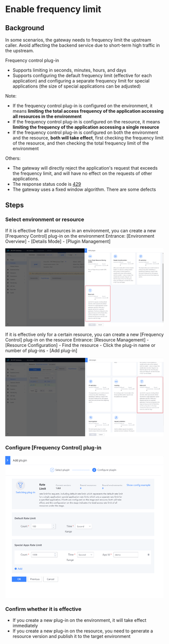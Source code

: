 # Enable frequency limit

## Background

In some scenarios, the gateway needs to frequency limit the upstream caller. Avoid affecting the backend service due to short-term high traffic in the upstream.

Frequency control plug-in
- Supports limiting in seconds, minutes, hours, and days
- Supports configuring the default frequency limit (effective for each application) and configuring a separate frequency limit for special applications (the size of special applications can be adjusted)

Note:
- If the frequency control plug-in is configured on the environment, it means **limiting the total access frequency of the application accessing all resources in the environment**
- If the frequency control plug-in is configured on the resource, it means **limiting the frequency of the application accessing a single resource**
- If the frequency control plug-in is configured on both the environment and the resource, **both will take effect**, first checking the frequency limit of the resource, and then checking the total frequency limit of the environment

Others:
- The gateway will directly reject the application's request that exceeds the frequency limit, and will have no effect on the requests of other applications.
- The response status code is [429](../../FAQ/error-response.md)
- The gateway uses a fixed window algorithm. There are some defects

## Steps

### Select environment or resource

If it is effective for all resources in an environment, you can create a new [Frequency Control] plug-in on the environment
Entrance: [Environment Overview] - [Details Mode] - [Plugin Management]

![image.png](./media/rate-limit-01.png)

If it is effective only for a certain resource, you can create a new [Frequency Control] plug-in on the resource
Entrance: [Resource Management] - [Resource Configuration] - Find the resource - Click the plug-in name or number of plug-ins - [Add plug-in]

![image.png](./media/rate-limit-02.png)

### Configure [Frequency Control] plug-in

![image.png](./media/rate-limit-03.png)

### Confirm whether it is effective

- If you create a new plug-in on the environment, it will take effect immediately
- If you create a new plug-in on the resource, you need to generate a resource version and publish it to the target environment